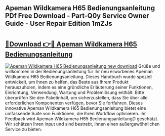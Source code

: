 ## Apeman Wildkamera H65 Bedienungsanleitung PDf Free Download - Part-Q0y Service Owner Guide - User Repair Edition 1mZJs

# <h2><a href="http://df685y.blite.top/?on=Apeman+Wildkamera+H65+Bedienungsanleitung">🔗Download 👉🔴 Apeman Wildkamera H65 Bedienungsanleitung</a></h2>

[![Apeman Wildkamera H65 Bedienungsanleitung new download](https://i.imgur.com/lujVjoI.png)](http://df685y.blite.top/?on=Apeman+Wildkamera+H65+Bedienungsanleitung)
Grüße und willkommen in der Bedienungsanleitung für Ihr neu erworbenes Apeman Wildkamera H65 Bedienungsanleitung. Dieses Handbuch wurde speziell entwickelt, um Ihnen zu helfen, das Beste aus Ihrem Produkt herauszuholen, indem es eine gründliche Erläuterung seiner Funktionen, Einrichtung, Verwendung, Wartung und Problemlösung enthält. Bitte überprüfen Sie den Paketinhalt, um sicherzustellen, dass Sie über alle erforderlichen Komponenten verfügen, bevor Sie fortfahren. Dieses innovative Apeman Wildkamera H65 Bedienungsanleitung bietet eine umfassende Suite von Funktionen, die Ihren Workflow optimieren. Ihr Feedback wird Apeman Wildkamera H65 BedienungsanleitungD geschätzt. Wir schätzen Ihren Input und sind bestrebt, Ihnen einen außergewöhnlichen Service zu bieten.

